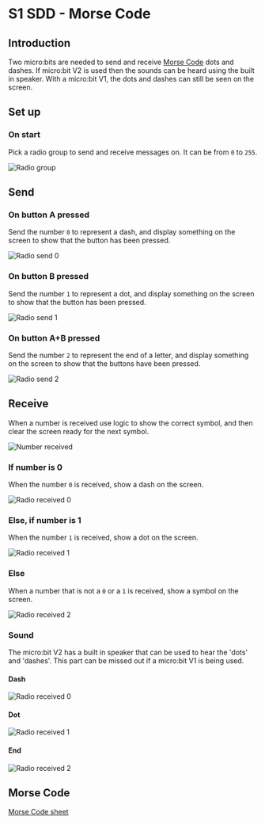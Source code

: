 # S1 SDD - Morse Code


## Introduction

Two micro:bits are needed to send and receive [Morse Code](https://morsecode.world/Titanic.html) dots and dashes.  If micro:bit V2 is used then the sounds can be heard using the built in speaker.  With a micro:bit V1, the dots and dashes can still be seen on the screen.


## Set up

### On start

Pick a radio group to send and receive messages on.  It can be from `0` to `255`.

![Radio group](assets/morse1.png "on start")


## Send

### On button A pressed

Send the number `0` to represent a dash, and display something on the screen to show that the button has been pressed.

![Radio send 0](assets/morse2.png "on button A")


### On button B pressed

Send the number `1` to represent a dot, and display something on the screen to show that the button has been pressed.

![Radio send 1](assets/morse3.png "on button B")


### On button A+B pressed

Send the number `2` to represent the end of a letter, and display something on the screen to show that the buttons have been pressed.

![Radio send 2](assets/morse4.png "on button A+B")


## Receive

When a number is received use logic to show the correct symbol, and then clear the screen ready for the next symbol.

![Number received](assets/morse5.png "Number received")


### If number is 0

When the number `0` is received, show a dash on the screen.

![Radio received 0](assets/morse6.png "Dash received")


### Else, if number is 1

When the number `1` is received, show a dot on the screen.

![Radio received 1](assets/morse7.png "Dot received")


### Else

When a number that is not a `0` or a `1` is received, show a symbol on the screen.

![Radio received 2](assets/morse8.png "End received")


### Sound

The micro:bit V2 has a built in speaker that can be used to hear the 'dots' and 'dashes'.  This part can be missed out if a micro:bit V1 is being used. 


#### Dash

![Radio received 0](assets/morse9.png "Dash received")


#### Dot

![Radio received 1](assets/morse10.png "Dot received")


#### End

![Radio received 2](assets/morse11.png "End received")


## Morse Code

[Morse Code sheet](assets/MorseCode.docx)
